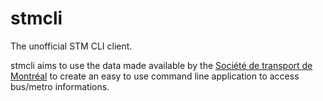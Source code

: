 # stmcli
The unofficial STM CLI client.

stmcli aims to use the data made available by the [Société de transport de Montréal](http://www.stm.info/)
to create an easy to use command line application to access bus/metro informations.
